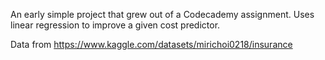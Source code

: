 An early simple project that grew out of a Codecademy assignment. Uses linear regression to improve a given cost predictor.

Data from https://www.kaggle.com/datasets/mirichoi0218/insurance
